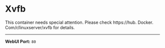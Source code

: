 # Xvfb

This container needs special attention. Please check https://hub. Docker. Com/r/linuxserver/xvfb for details.

---

**WebUI Port:** `80`